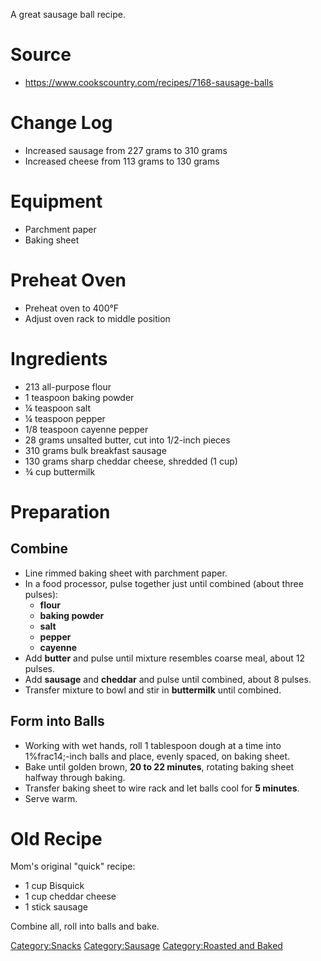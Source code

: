 A great sausage ball recipe.

# Source

-   <https://www.cookscountry.com/recipes/7168-sausage-balls>

# Change Log

-   Increased sausage from 227 grams to 310 grams
-   Increased cheese from 113 grams to 130 grams

# Equipment

-   Parchment paper
-   Baking sheet

# Preheat Oven

-   Preheat oven to 400°F
-   Adjust oven rack to middle position

# Ingredients

-   213 all-purpose flour
-   1 teaspoon baking powder
-   ¼ teaspoon salt
-   ¼ teaspoon pepper
-   1/8 teaspoon cayenne pepper
-   28 grams unsalted butter, cut into 1/2-inch pieces
-   310 grams bulk breakfast sausage
-   130 grams sharp cheddar cheese, shredded (1 cup)
-   ¾ cup buttermilk

# Preparation

## Combine

-   Line rimmed baking sheet with parchment paper.
-   In a food processor, pulse together just until combined (about three
    pulses):
    -   **flour**
    -   **baking powder**
    -   **salt**
    -   **pepper**
    -   **cayenne**
-   Add **butter** and pulse until mixture resembles coarse meal, about
    12 pulses.
-   Add **sausage** and **cheddar** and pulse until combined, about 8
    pulses.
-   Transfer mixture to bowl and stir in **buttermilk** until combined.

## Form into Balls

-   Working with wet hands, roll 1 tablespoon dough at a time into
    1%frac14;-inch balls and place, evenly spaced, on baking sheet.
-   Bake until golden brown, **20 to 22 minutes**, rotating baking sheet
    halfway through baking.
-   Transfer baking sheet to wire rack and let balls cool for **5
    minutes**.
-   Serve warm.

# Old Recipe

Mom's original "quick" recipe:

-   1 cup Bisquick
-   1 cup cheddar cheese
-   1 stick sausage

Combine all, roll into balls and bake.

[Category:Snacks](Category:Snacks "wikilink")
[Category:Sausage](Category:Sausage "wikilink") [Category:Roasted and
Baked](Category:Roasted_and_Baked "wikilink")